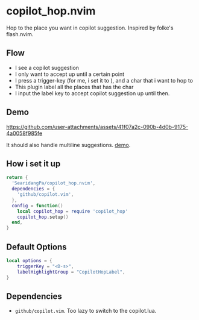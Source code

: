 # copilot_hop.nvim
Hop to the place you want in copilot suggestion. Inspired by folke's flash.nvim.

## Flow
* I see a copilot suggestion
* I only want to accept up until a certain point
* I press a trigger-key (for me, i set it to <D-s>), and a char that i want to hop to
* This plugin label all the places that has the char
* I input the label key to accept copilot suggestion up until then.


## Demo
https://github.com/user-attachments/assets/41f07a2c-090b-4d0b-9175-4a0058f985fe

It should also handle multiline suggestions. [demo](https://github.com/user-attachments/assets/7697bc8c-00cd-48ce-b281-8f549fd562c7). 



## How i set it up
```lua
return {
  'SearidangPa/copilot_hop.nvim',
  dependencies = {
    'github/copilot.vim',
  },
  config = function()
    local copilot_hop = require 'copilot_hop'
    copilot_hop.setup()
  end,
}
```

## Default Options
```lua
local options = {
	triggerKey = "<D-s>",
	labelHighlightGroup = "CopilotHopLabel",
}
```

## Dependencies
* `github/copilot.vim`. Too lazy to switch to the copilot.lua.
